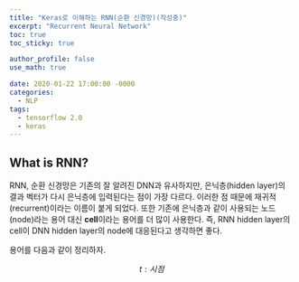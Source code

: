 ```yaml
---
title: "Keras로 이해하는 RNN(순환 신경망)(작성중)"
excerpt: "Recurrent Neural Network"
toc: true
toc_sticky: true

author_profile: false
use_math: true

date: 2020-01-22 17:00:00 -0000
categories: 
  - NLP
tags:
  - tensorflow 2.0
  - keras
---
```

## What is RNN?

RNN, 순환 신경망은 기존의 잘 알려진 DNN과 유사하지만, 은닉층(hidden layer)의 결과 벡터가 다시 은닉층에 입력된다는 점이 가장 다르다. 이러한 점 때문에 재귀적(recurrent)이라는 이름이 붙게 되었다. 또한 기존에 은닉층과 같이 사용되는 노드(node)라는 용어 대신 **cell**이라는 용어를 더 많이 사용한다. 즉, RNN hidden layer의 cell이 DNN hidden layer의 node에 대응된다고 생각하면 좋다.

용어를 다음과 같이 정리하자.

$$
t: 시점
$$
<!--stackedit_data:
eyJoaXN0b3J5IjpbMTk4NzQwMjc4MCwyMTE2MjA0NzUwXX0=
-->